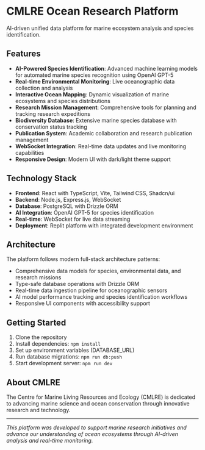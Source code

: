 # CMLRE Ocean Research Platform

AI-driven unified data platform for marine ecosystem analysis and species identification.

## Features

- **AI-Powered Species Identification**: Advanced machine learning models for automated marine species recognition using OpenAI GPT-5
- **Real-time Environmental Monitoring**: Live oceanographic data collection and analysis
- **Interactive Ocean Mapping**: Dynamic visualization of marine ecosystems and species distributions
- **Research Mission Management**: Comprehensive tools for planning and tracking research expeditions
- **Biodiversity Database**: Extensive marine species database with conservation status tracking
- **Publication System**: Academic collaboration and research publication management
- **WebSocket Integration**: Real-time data updates and live monitoring capabilities
- **Responsive Design**: Modern UI with dark/light theme support

## Technology Stack

- **Frontend**: React with TypeScript, Vite, Tailwind CSS, Shadcn/ui
- **Backend**: Node.js, Express.js, WebSocket
- **Database**: PostgreSQL with Drizzle ORM
- **AI Integration**: OpenAI GPT-5 for species identification
- **Real-time**: WebSocket for live data streaming
- **Deployment**: Replit platform with integrated development environment

## Architecture

The platform follows modern full-stack architecture patterns:
- Comprehensive data models for species, environmental data, and research missions
- Type-safe database operations with Drizzle ORM
- Real-time data ingestion pipeline for oceanographic sensors
- AI model performance tracking and species identification workflows
- Responsive UI components with accessibility support

## Getting Started

1. Clone the repository
2. Install dependencies: `npm install`
3. Set up environment variables (DATABASE_URL)
4. Run database migrations: `npm run db:push`
5. Start development server: `npm run dev`

## About CMLRE

The Centre for Marine Living Resources and Ecology (CMLRE) is dedicated to advancing marine science and ocean conservation through innovative research and technology.

---

*This platform was developed to support marine research initiatives and advance our understanding of ocean ecosystems through AI-driven analysis and real-time monitoring.*